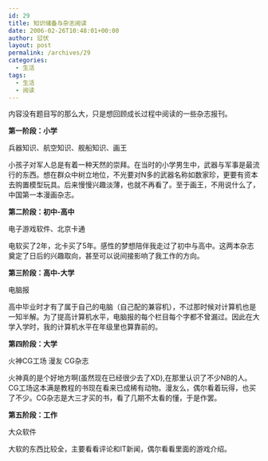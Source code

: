 ```yaml
---
id: 29
title: 知识储备与杂志阅读
date: 2006-02-26T10:48:01+00:00
author: 愆伏
layout: post
permalink: /archives/29
categories:
  - 生活
tags:
  - 生活
  - 阅读
---
```

内容没有题目写的那么大，只是想回顾成长过程中阅读的一些杂志报刊。

**第一阶段：小学**
  
兵器知识、航空知识、舰船知识、画王
  
小孩子对军人总是有着一种天然的崇拜。在当时的小学男生中，武器与军事是最流行的东西。想在群众中树立地位，不光要对N多的武器名称如数家珍，更要有资本去购置模型玩具。后来慢慢兴趣淡薄，也就不再看了。至于画王，不用说什么了，中国第一本漫画杂志。

**第二阶段：初中-高中**
  
电子游戏软件、北京卡通
  
电软买了2年，北卡买了5年。感性的梦想陪伴我走过了初中与高中。这两本杂志奠定了日后的兴趣取向，甚至可以说间接影响了我工作的方向。

**第三阶段：高中-大学**
  
电脑报
  
高中毕业时才有了属于自己的电脑（自己配的兼容机），不过那时候对计算机也是一知半解。为了提高计算机水平，电脑报的每个栏目每个字都不曾漏过。因此在大学入学时，我的计算机水平在年级里也算靠前的。

**第四阶段：大学**
  
<!--more-->火神CG工场 漫友 CG杂志


  
火神真的是个好地方啊(虽然现在已经很少去了XD),在那里认识了不少NB的人。CG工场这本满是教程的书现在看来已成稀有动物。漫友么，偶尔看着玩得，也买了不少。CG杂志是大三才买的书，看了几期不太看的懂，于是作罢。

**第五阶段：工作**
  
大众软件
  
大软的东西比较全，主要看看评论和IT新闻，偶尔看看里面的游戏介绍。